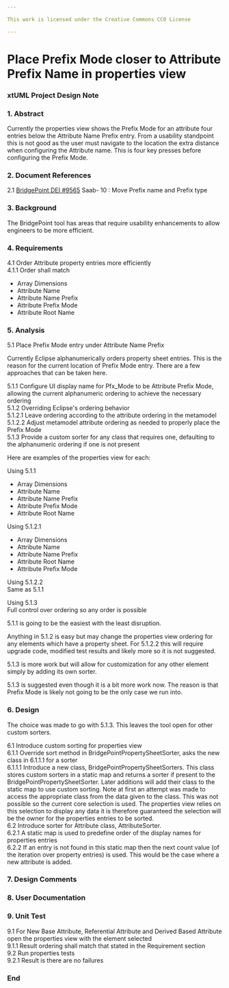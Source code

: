 ```yaml
---

This work is licensed under the Creative Commons CC0 License

---
```


# Place Prefix Mode closer to Attribute Prefix Name in properties view  
### xtUML Project Design Note

### 1. Abstract

Currently the properties view shows the Prefix Mode for an attribute four entries below the Attribute Name Prefix entry.  From a usability standpoint this is not good as the user must navigate to the location the extra distance when configuring the Attribute name.  This is four key presses before configuring the Prefix Mode.    


### 2. Document References

<a id="2.1"></a>2.1 [BridgePoint DEI #9565](https://support.onefact.net/issues/9565) Saab- 10 : Move Prefix name and Prefix type  

### 3. Background

The BridgePoint tool has areas that require usability enhancements to allow engineers to be more efficient.   

### 4. Requirements

4.1 Order Attribute property entries more efficiently  
4.1.1 Order shall match  
- Array Dimensions  
- Attribute Name  
- Attribute Name Prefix  
- Attribute Prefix Mode   
- Attribute Root Name  

### 5. Analysis

5.1 Place Prefix Mode entry under Attribute Name Prefix  

Currently Eclipse alphanumerically orders property sheet entries.  This is the reason for the current location of Prefix Mode entry.  There are a few approaches that can be taken here.  

5.1.1 Configure UI display name for Pfx_Mode to be Attribute Prefix Mode, allowing the current alphanumeric ordering to achieve the necessary ordering   
5.1.2 Overriding Eclipse's ordering behavior  
5.1.2.1 Leave ordering according to the attribute ordering in the metamodel  
5.1.2.2 Adjust metamodel attribute ordering as needed to properly place the Prefix Mode  
5.1.3 Provide a custom sorter for any class that requires one, defaulting to the alphanumeric ordering if one is not present  

Here are examples of the properties view for each:  

Using 5.1.1  
- Array Dimensions  
- Attribute Name  
- Attribute Name Prefix  
- Attribute Prefix Mode  
- Attribute Root Name  

Using 5.1.2.1  
- Array Dimensions  
- Attribute Name  
- Attribute Name Prefix  
- Attribute Root Name  
- Attribute Prefix Mode  

Using 5.1.2.2  
Same as 5.1.1  

Using 5.1.3  
Full control over ordering so any order is possible  

5.1.1 is going to be the easiest with the least disruption.  

Anything in 5.1.2 is easy but may change the properties view ordering for any elements which have a property sheet.  For 5.1.2.2 this will require upgrade code, modified test results and likely more so it is not suggested.  

5.1.3 is more work but will allow for customization for any other element simply by adding its own sorter.  

5.1.3 is suggested even though it is a bit more work now.  The reason is that Prefix Mode is likely not going to be the only case we run into.  

### 6. Design

The choice was made to go with 5.1.3.  This leaves the tool open for other custom sorters.  

6.1 Introduce custom sorting for properties view  
6.1.1 Override sort method in BridgePointPropertySheetSorter, asks the new class in 6.1.1.1 for a sorter  
6.1.1.1 Introduce a new class, BridgePointPropertySheetSorters.  This class stores custom sorters in a static map and returns a sorter if present to the BridgePointPropertySheetSorter.  Later additions will add their class to the static map to use custom sorting.  Note at first an attempt was made to access the appropriate class from the data given to the class.  This was not possible so the current core selection is used.  The properties view relies on this selection to display any data it is therefore guaranteed the selection will be the owner for the properties entries to be sorted.  
6.2 Introduce sorter for Attribute class, AttributeSorter.  
6.2.1 A static map is used to predefine order of the display names for properties entries  
6.2.2 If an entry is not found in this static map then the next count value (of the iteration over property entries) is used.  This would be the case where a new attribute is added.  
 

### 7. Design Comments


### 8. User Documentation


### 9. Unit Test

9.1 For New Base Attribute, Referential Attribute and Derived Based Attribute open the properties view with the element selected      
9.1.1 Result ordering shall match that stated in the Requirement section  
9.2 Run properties tests  
9.2.1 Result is there are no failures  

### End
